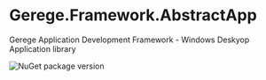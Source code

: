 # Gerege.Framework.AbstractApp

Gerege Application Development Framework - Windows Deskyop Application library

![NuGet package version](https://img.shields.io/nuget/vpre/Gerege.Framework.AbstractApp.svg)
